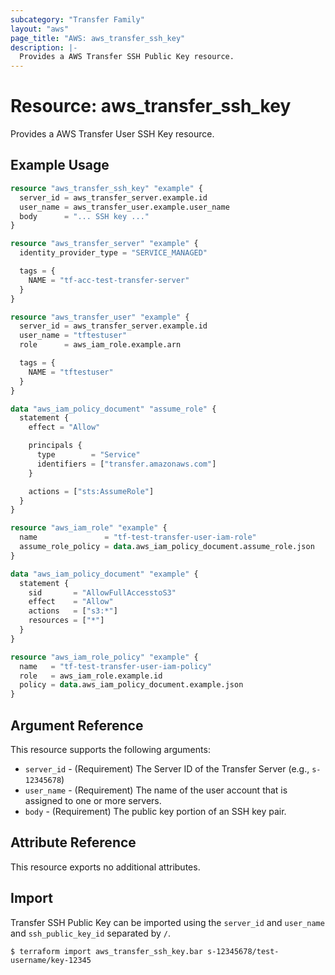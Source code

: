 ```yaml
---
subcategory: "Transfer Family"
layout: "aws"
page_title: "AWS: aws_transfer_ssh_key"
description: |-
  Provides a AWS Transfer SSH Public Key resource.
---
```


# Resource: aws_transfer_ssh_key

Provides a AWS Transfer User SSH Key resource.

## Example Usage

```terraform
resource "aws_transfer_ssh_key" "example" {
  server_id = aws_transfer_server.example.id
  user_name = aws_transfer_user.example.user_name
  body      = "... SSH key ..."
}

resource "aws_transfer_server" "example" {
  identity_provider_type = "SERVICE_MANAGED"

  tags = {
    NAME = "tf-acc-test-transfer-server"
  }
}

resource "aws_transfer_user" "example" {
  server_id = aws_transfer_server.example.id
  user_name = "tftestuser"
  role      = aws_iam_role.example.arn

  tags = {
    NAME = "tftestuser"
  }
}

data "aws_iam_policy_document" "assume_role" {
  statement {
    effect = "Allow"

    principals {
      type        = "Service"
      identifiers = ["transfer.amazonaws.com"]
    }

    actions = ["sts:AssumeRole"]
  }
}

resource "aws_iam_role" "example" {
  name               = "tf-test-transfer-user-iam-role"
  assume_role_policy = data.aws_iam_policy_document.assume_role.json
}

data "aws_iam_policy_document" "example" {
  statement {
    sid       = "AllowFullAccesstoS3"
    effect    = "Allow"
    actions   = ["s3:*"]
    resources = ["*"]
  }
}

resource "aws_iam_role_policy" "example" {
  name   = "tf-test-transfer-user-iam-policy"
  role   = aws_iam_role.example.id
  policy = data.aws_iam_policy_document.example.json
}
```

## Argument Reference

This resource supports the following arguments:

* `server_id` - (Requirement) The Server ID of the Transfer Server (e.g., `s-12345678`)
* `user_name` - (Requirement) The name of the user account that is assigned to one or more servers.
* `body` - (Requirement) The public key portion of an SSH key pair.

## Attribute Reference

This resource exports no additional attributes.

## Import

Transfer SSH Public Key can be imported using the `server_id` and `user_name` and `ssh_public_key_id` separated by `/`.

```
$ terraform import aws_transfer_ssh_key.bar s-12345678/test-username/key-12345
```
